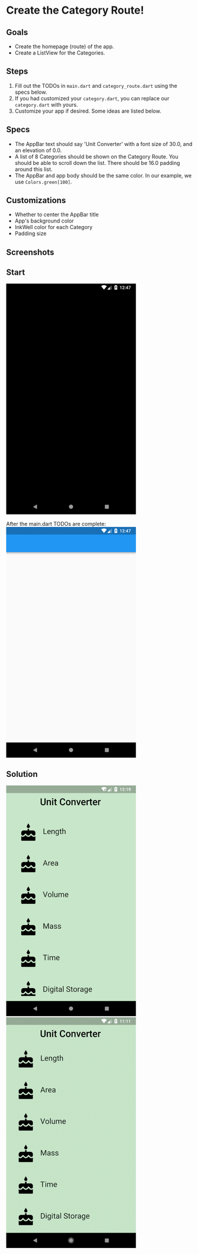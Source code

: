# Create the Category Route!

## Goals
 - Create the homepage (route) of the app.
 - Create a ListView for the Categories.

## Steps
 1. Fill out the TODOs in `main.dart` and `category_route.dart` using the specs below.
 2. If you had customized your `category.dart`, you can replace our `category.dart` with yours.
 2. Customize your app if desired. Some ideas are listed below.

## Specs
 - The AppBar text should say 'Unit Converter' with a font size of 30.0, and an elevation of 0.0.
 - A list of 8 Categories should be shown on the Category Route. You should be able to scroll down the list. There should be 16.0 padding around this list.
 - The AppBar and app body should be the same color. In our example, we use `Colors.green[100]`.

## Customizations
 - Whether to center the AppBar title
 - App's background color
 - InkWell color for each Category
 - Padding size
 
## Screenshots

## Start
<img src='../../screenshots/03_category_route.png' width='350'>

After the main.dart TODOs are complete:
<img src='../../screenshots/03_category_route_2.png' width='350'>


## Solution
<img src='../../screenshots/03_category_route_3.png' width='350'><img src='../../screenshots/03_category_route_4.gif' width='350'>